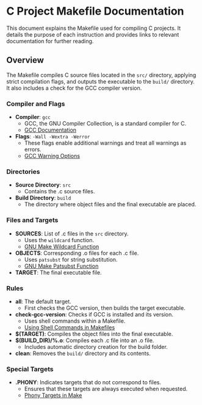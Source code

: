 # C Project Makefile Documentation

This document explains the Makefile used for compiling C projects. It details the purpose of each instruction and provides links to relevant documentation for further reading.

## Overview

The Makefile compiles C source files located in the `src/` directory, applying strict compilation flags, and outputs the executable to the `build/` directory. It also includes a check for the GCC compiler version.

### Compiler and Flags

- **Compiler**: `gcc`
  - GCC, the GNU Compiler Collection, is a standard compiler for C.
  - [GCC Documentation](https://gcc.gnu.org/onlinedocs/gcc/)
- **Flags**: `-Wall -Wextra -Werror`
  - These flags enable additional warnings and treat all warnings as errors.
  - [GCC Warning Options](https://gcc.gnu.org/onlinedocs/gcc/Warning-Options.html)

### Directories

- **Source Directory**: `src`
  - Contains the .c source files.
- **Build Directory**: `build`
  - The directory where object files and the final executable are placed.

### Files and Targets

- **SOURCES**: List of .c files in the `src` directory.
  - Uses the `wildcard` function.
  - [GNU Make Wildcard Function](https://www.gnu.org/software/make/manual/html_node/Wildcard-Function.html)
- **OBJECTS**: Corresponding .o files for each .c file.
  - Uses `patsubst` for string substitution.
  - [GNU Make Patsubst Function](https://www.gnu.org/software/make/manual/html_node/Text-Functions.html)
- **TARGET**: The final executable file.

### Rules

- **all**: The default target.
  - First checks the GCC version, then builds the target executable.
- **check-gcc-version**: Checks if GCC is installed and its version.
  - Uses shell commands within a Makefile.
  - [Using Shell Commands in Makefiles](https://www.gnu.org/software/make/manual/html_node/Shell-Function.html)
- **$(TARGET)**: Compiles the object files into the final executable.
- **$(BUILD_DIR)/%.o**: Compiles each .c file into an .o file.
  - Includes automatic directory creation for the build folder.
- **clean**: Removes the `build/` directory and its contents.

### Special Targets

- **.PHONY**: Indicates targets that do not correspond to files.
  - Ensures that these targets are always executed when requested.
  - [Phony Targets in Make](https://www.gnu.org/software/make/manual/html_node/Phony-Targets.html)
